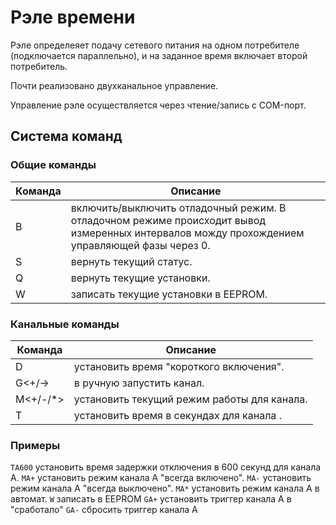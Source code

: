 # Рэле времени

Рэле определеяет подачу сетевого питания на одном потребителе (подключается параллельно), и на заданное время включает второй потребитель.

Почти реализовано двухканальное управление. 

Управление рэле осуществляется через чтение/запись с COM-порт. 

## Система команд

### Общие команды

|Команда|Описание|
|---|---|
|B|включить/выключить отладочный режим. В отладочном режиме происходит вывод измеренных интервалов можду прохождением управляющей фазы через 0.|
|S|вернуть текущий статус.|
|Q|вернуть текущие установки.|
|W|записать текущие установки в EEPROM.|

### Канальные команды

|Команда|Описание|
|---|---|
|D<c><x>|установить время "короткого включения".| 
|G<c><+/->|в ручную запустить канал.| 
|M<c><+/-/*>|установить текущий режим работы для канала. |
|T<c><x>|установить время <x> в секундах для канала <c>. |

### Примеры
``TA600``
установить время задержки отключения в 600 секунд для канала A.
``MA+``
установить режим канала A "всегда включено".
``MA-``
установить режим канала A "всегда выключено".
``MA*``
установить режим канала A в автомат.
``W``
записать в EEPROM
``GA+``
установить триггер канала A в "сработало"
``GA-``
сбросить триггер канала A
